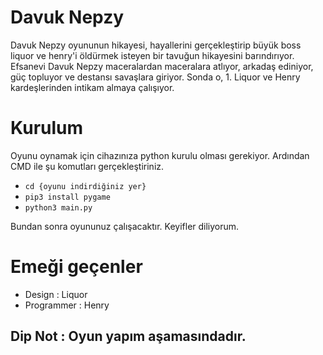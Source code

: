 # Davuk Nepzy

Davuk Nepzy oyununun hikayesi, hayallerini gerçekleştirip büyük boss liquor ve henry'i öldürmek isteyen bir tavuğun hikayesini barındırıyor. Efsanevi Davuk Nepzy maceralardan maceralara atlıyor, arkadaş ediniyor, güç topluyor ve destansı savaşlara giriyor. Sonda o, 1. Liquor ve Henry kardeşlerinden intikam almaya çalışıyor.

# Kurulum

Oyunu oynamak için cihazınıza python kurulu olması gerekiyor. Ardından CMD ile şu komutları gerçekleştiriniz.

* ```cd {oyunu indirdiğiniz yer}```
* ```pip3 install pygame```
* ```python3 main.py```

Bundan sonra oyununuz çalışacaktır. Keyifler diliyorum.

# Emeği geçenler

* Design : Liquor
 * Programmer : Henry

## Dip Not : Oyun yapım aşamasındadır.
